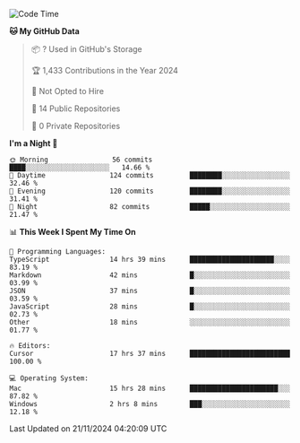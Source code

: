 <!--START_SECTION:waka-->
![Code Time](http://img.shields.io/badge/Code%20Time-6%2C351%20hrs%2015%20mins-blue)

**🐱 My GitHub Data** 

> 📦 ? Used in GitHub's Storage 
 > 
> 🏆 1,433 Contributions in the Year 2024
 > 
> 🚫 Not Opted to Hire
 > 
> 📜 14 Public Repositories 
 > 
> 🔑 0 Private Repositories 
 > 
**I'm a Night 🦉** 

```text
🌞 Morning                56 commits          ████░░░░░░░░░░░░░░░░░░░░░   14.66 % 
🌆 Daytime                124 commits         ████████░░░░░░░░░░░░░░░░░   32.46 % 
🌃 Evening                120 commits         ████████░░░░░░░░░░░░░░░░░   31.41 % 
🌙 Night                  82 commits          █████░░░░░░░░░░░░░░░░░░░░   21.47 % 
```


📊 **This Week I Spent My Time On** 

```text
💬 Programming Languages: 
TypeScript               14 hrs 39 mins      █████████████████████░░░░   83.19 % 
Markdown                 42 mins             █░░░░░░░░░░░░░░░░░░░░░░░░   03.99 % 
JSON                     37 mins             █░░░░░░░░░░░░░░░░░░░░░░░░   03.59 % 
JavaScript               28 mins             █░░░░░░░░░░░░░░░░░░░░░░░░   02.73 % 
Other                    18 mins             ░░░░░░░░░░░░░░░░░░░░░░░░░   01.77 % 

🔥 Editors: 
Cursor                   17 hrs 37 mins      █████████████████████████   100.00 % 

💻 Operating System: 
Mac                      15 hrs 28 mins      ██████████████████████░░░   87.82 % 
Windows                  2 hrs 8 mins        ███░░░░░░░░░░░░░░░░░░░░░░   12.18 % 
```


 Last Updated on 21/11/2024 04:20:09 UTC
<!--END_SECTION:waka-->

